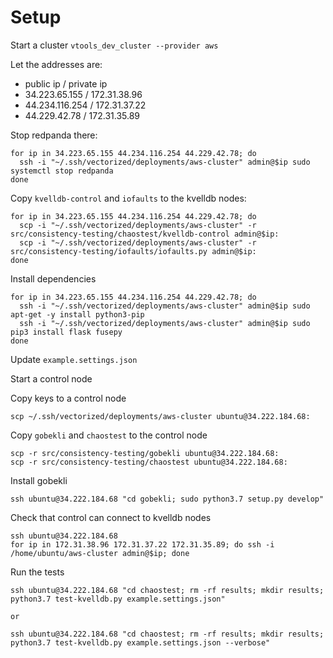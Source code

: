 # Setup

Start a cluster `vtools_dev_cluster --provider aws`

Let the addresses are:

- public ip / private ip
- 34.223.65.155 / 172.31.38.96
- 44.234.116.254 / 172.31.37.22
- 44.229.42.78 / 172.31.35.89

Stop redpanda there:

    for ip in 34.223.65.155 44.234.116.254 44.229.42.78; do 
      ssh -i "~/.ssh/vectorized/deployments/aws-cluster" admin@$ip sudo systemctl stop redpanda
    done

Copy `kvelldb-control` and `iofaults` to the kvelldb nodes:

    for ip in 34.223.65.155 44.234.116.254 44.229.42.78; do 
      scp -i "~/.ssh/vectorized/deployments/aws-cluster" -r src/consistency-testing/chaostest/kvelldb-control admin@$ip:
      scp -i "~/.ssh/vectorized/deployments/aws-cluster" -r src/consistency-testing/iofaults/iofaults.py admin@$ip:
    done

Install dependencies

    for ip in 34.223.65.155 44.234.116.254 44.229.42.78; do 
      ssh -i "~/.ssh/vectorized/deployments/aws-cluster" admin@$ip sudo apt-get -y install python3-pip
      ssh -i "~/.ssh/vectorized/deployments/aws-cluster" admin@$ip sudo pip3 install flask fusepy
    done

Update `example.settings.json`

Start a control node

Copy keys to a control node

    scp ~/.ssh/vectorized/deployments/aws-cluster ubuntu@34.222.184.68:

Copy `gobekli` and `chaostest` to the control node

    scp -r src/consistency-testing/gobekli ubuntu@34.222.184.68:
    scp -r src/consistency-testing/chaostest ubuntu@34.222.184.68:

Install gobekli

    ssh ubuntu@34.222.184.68 "cd gobekli; sudo python3.7 setup.py develop"

Check that control can connect to kvelldb nodes

    ssh ubuntu@34.222.184.68
    for ip in 172.31.38.96 172.31.37.22 172.31.35.89; do ssh -i /home/ubuntu/aws-cluster admin@$ip; done

Run the tests

    ssh ubuntu@34.222.184.68 "cd chaostest; rm -rf results; mkdir results; python3.7 test-kvelldb.py example.settings.json"

    or

    ssh ubuntu@34.222.184.68 "cd chaostest; rm -rf results; mkdir results; python3.7 test-kvelldb.py example.settings.json --verbose"